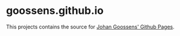 # goossens.github.io

This projects contains the source for
[Johan Goossens' Github Pages](goossens.github.io).
